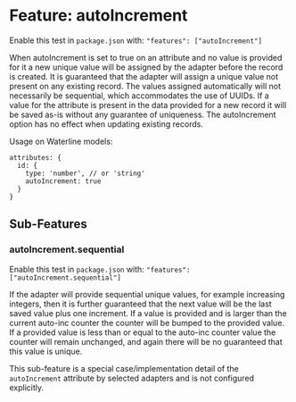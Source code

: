 Feature: autoIncrement
======================

Enable this test in `package.json` with: `"features": ["autoIncrement"]`

When autoIncrement is set to true on an attribute and no value is provided for it a new unique value
will be assigned by the adapter before the record is created. It is guaranteed that the adapter will
assign a unique value not present on any existing record. The values assigned automatically will not
necessarily be sequential, which accommodates the use of UUIDs. If a value for the attribute is
present in the data provided for a new record it will be saved as-is without any guarantee of uniqueness.
The autoIncrement option has no effect when updating existing records.

Usage on Waterline models:

```
attributes: {
  id: {
    type: 'number', // or 'string'
    autoIncrement: true
  }
}
```

## Sub-Features

### autoIncrement.sequential

Enable this test in `package.json` with: `"features": ["autoIncrement.sequential"]`

If the adapter will provide sequential unique values, for example increasing integers, then it is
further guaranteed that the next value will be the last saved value plus one increment. If a value
is provided and is larger than the current auto-inc counter the counter will be bumped to the
provided value. If a provided value is less than or equal to the auto-inc counter value the
counter will remain unchanged, and again there will be no guaranteed that this value is unique.

This sub-feature is a special case/implementation detail of the `autoIncrement` attribute by
selected adapters and is not configured explicitly.
